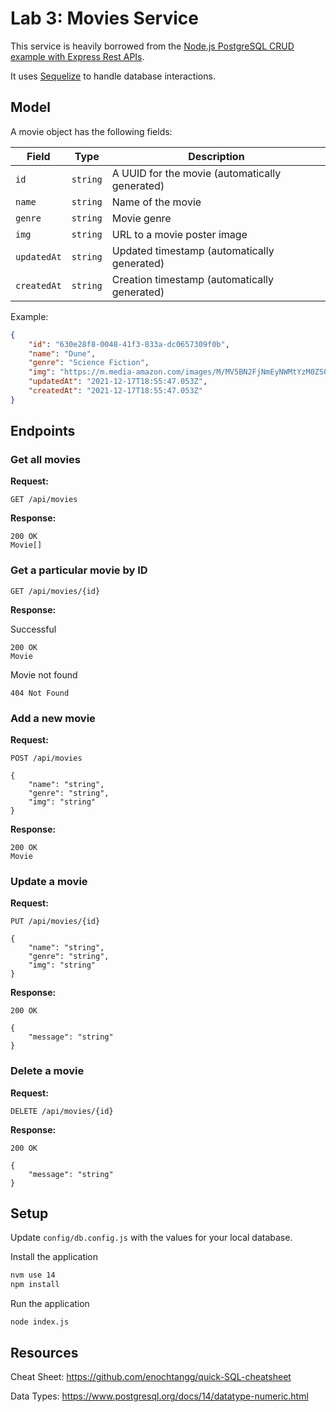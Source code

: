 # Lab 3: Movies Service

This service is heavily borrowed from the [Node.js PostgreSQL CRUD example with Express Rest APIs](https://bezkoder.com/node-express-sequelize-postgresql/).

It uses [Sequelize](https://sequelize.org/v5/) to handle database interactions.

## Model

A movie object has the following fields:

| Field | Type  | Description
|---    |---    |---
| `id` | `string` | A UUID for the movie (automatically generated)
| `name` | `string` | Name of the movie
| `genre` | `string` | Movie genre
| `img` | `string` | URL to a movie poster image
| `updatedAt` | `string` | Updated timestamp (automatically generated)
| `createdAt` | `string` | Creation timestamp (automatically generated)

Example:

```json
{
    "id": "630e28f8-0048-41f3-833a-dc0657309f0b",
    "name": "Dune",
    "genre": "Science Fiction",
    "img": "https://m.media-amazon.com/images/M/MV5BN2FjNmEyNWMtYzM0ZS00NjIyLTg5YzYtYThlMGVjNzE1OGViXkEyXkFqcGdeQXVyMTkxNjUyNQ@@._V1_FMjpg_UX1000_.jpg",
    "updatedAt": "2021-12-17T18:55:47.053Z",
    "createdAt": "2021-12-17T18:55:47.053Z"
}
```

## Endpoints

### Get all movies

**Request:**

```
GET /api/movies
```

**Response:**

```
200 OK
Movie[]
```

### Get a particular movie by ID

```
GET /api/movies/{id}
```

**Response:**

Successful

```
200 OK
Movie
```

Movie not found

```
404 Not Found
```

### Add a new movie

**Request:**

```
POST /api/movies

{
    "name": "string",
    "genre": "string",
    "img": "string"
}
```

**Response:**

```
200 OK
Movie
```

### Update a movie

**Request:**

```
PUT /api/movies/{id}

{
    "name": "string",
    "genre": "string",
    "img": "string"
}
```

**Response:**

```
200 OK

{
    "message": "string"
}
```

### Delete a movie

**Request:**

```
DELETE /api/movies/{id}
```

**Response:**

```
200 OK

{
    "message": "string"
}
```

## Setup

Update `config/db.config.js` with the values for your local database.

Install the application

```sh
nvm use 14
npm install
```

Run the application

```
node index.js
```

## Resources

Cheat Sheet: <https://github.com/enochtangg/quick-SQL-cheatsheet>

Data Types: <https://www.postgresql.org/docs/14/datatype-numeric.html>
